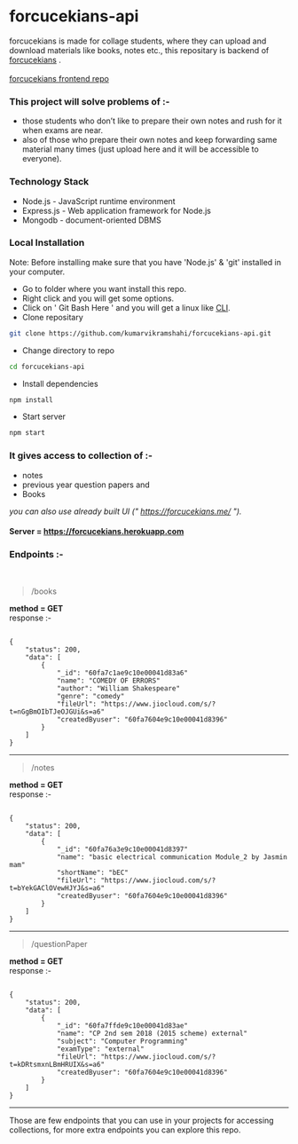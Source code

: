 # forcucekians-api
forcucekians is made for collage students, where they can upload and download materials like books, notes etc., this repositary is backend of [forcucekians]( https://forcucekians.me/ ) .
<br/><br/>
[forcucekians frontend repo]( https://github.com/kumarvikramshahi/forcucekians-frontend )

### This project will solve problems of :-
* those students who don’t like to prepare their own notes and rush for it when exams are near.
* also of those who prepare their own notes and keep forwarding same material many times (just upload here and it will be accessible to everyone).

### Technology Stack
* Node.js - JavaScript runtime environment
* Express.js - Web application framework for Node.js
* Mongodb - document-oriented DBMS

### Local Installation
Note: Before installing make sure that you have 'Node.js' & 'git' installed in your computer.
* Go to folder where you want install this repo.
* Right click and you will get some options.
* Click on ' Git Bash Here ' and you will get a linux like [CLI](https://en.wikipedia.org/wiki/Command-line_interface).
* Clone repositary

```bash
git clone https://github.com/kumarvikramshahi/forcucekians-api.git
```
* Change directory to repo

```bash
cd forcucekians-api
```
* Install dependencies

```bash
npm install
```
* Start server

```bash
npm start
```

### It gives access to collection of :-
* notes 
* previous year question papers and
* Books

*you can also use already built UI (" https://forcucekians.me/ ").*

#### Server = https://forcucekians.herokuapp.com
### Endpoints :-
<br/>

> /books

**method = GET**
<br/>
response :-

```

{
    "status": 200,
    "data": [
        {
            "_id": "60fa7c1ae9c10e00041d83a6" 
            "name": "COMEDY OF ERRORS" 
            "author": "William Shakespeare" 
            "genre": "comedy" 
            "fileUrl": "https://www.jiocloud.com/s/?t=nGgBmOIbTJeOJGUi&s=a6" 
            "createdByuser": "60fa7604e9c10e00041d8396" 
        }
    ]
}

```
<hr/>

> /notes

**method = GET**
<br/>
response :-

```

{
    "status": 200,
    "data": [
        {
            "_id": "60fa76a3e9c10e00041d8397"
            "name": "basic electrical communication Module_2 by Jasmin mam"
            "shortName": "bEC"
            "fileUrl": "https://www.jiocloud.com/s/?t=bYekGAClOVewHJYJ&s=a6"
            "createdByuser": "60fa7604e9c10e00041d8396"
        }
    ]
}

```
<hr/>

> /questionPaper

**method = GET**
<br/>
response :-

```

{
    "status": 200,
    "data": [
        {
            "_id": "60fa7ffde9c10e00041d83ae"
            "name": "CP 2nd sem 2018 (2015 scheme) external"
            "subject": "Computer Programming"
            "examType": "external"
            "fileUrl": "https://www.jiocloud.com/s/?t=kDRtsmxnLBmHRUIX&s=a6"
            "createdByuser": "60fa7604e9c10e00041d8396"
        }
    ]
}

```
<hr/>

Those are few endpoints that you can use in your projects for accessing collections, for more extra endpoints you can explore this repo.
